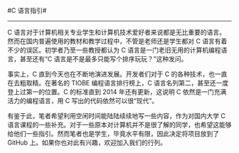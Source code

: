 #C 语言指引#
***

C 语言对于计算机相关专业学生和计算机技术爱好者来说都是无比重要的语言。然而在国内普遍使用的教材和教学过程中，不管是老师还是学生都对 C 语言有着不少的误区。初学者乃至一些教授都认为 C 语言是一门老旧无用的计算机编程语言，甚至还有“C 语言是不是最多只能写个排序玩玩？”这种发问。

事实上，C 直到今天也在不断地演进发展。开发者们对于 C 的各种技术，也一直在去粗取精。在著名的 TIOBE 编程语言排行榜上，C 语言名列第二，甚至还一度登上过第一的位置。C 的标准直到 2014 年还有更新，这说明 C 依然是一门充满活力的编程语言，用 C 写出的代码依然可以很“现代”。

有鉴于此，笔者希望利用空闲时间能陆陆续续地写一些内容，作为对国内大学 C 语言课程的一些补充。对于一些原本对计算机并不是很了解的同学，也希望这能够给他们一些指引。然而笔者也是学生，毕竟水平有限，因此决定将项目放到了 GitHub 上。如果你也对此有兴趣，欢迎加入我们的行列。